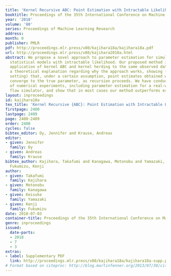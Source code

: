 ```yaml
---
title: 'Kernel Recursive ABC: Point Estimation with Intractable Likelihood'
booktitle: Proceedings of the 35th International Conference on Machine Learning
year: '2018'
volume: '80'
series: Proceedings of Machine Learning Research
address: 
month: 0
publisher: PMLR
pdf: http://proceedings.mlr.press/v80/kajihara18a/kajihara18a.pdf
url: http://proceedings.mlr.press/v80/kajihara2018a.html
abstract: We propose a novel approach to parameter estimation for simulator-based
  statistical models with intractable likelihood. Our proposed method involves recursive
  application of kernel ABC and kernel herding to the same observed data. We provide
  a theoretical explanation regarding why the approach works, showing (for the population
  setting) that, under a certain assumption, point estimates obtained with this method
  converge to the true parameter, as recursion proceeds. We have conducted a variety
  of numerical experiments, including parameter estimation for a real-world pedestrian
  flow simulator, and show that in most cases our method outperforms existing approaches.
layout: inproceedings
id: kajihara18a
tex_title: 'Kernel Recursive {ABC}: Point Estimation with Intractable Likelihood'
firstpage: 2400
lastpage: 2409
page: 2400-2409
order: 2400
cycles: false
bibtex_editor: Dy, Jennifer and Krause, Andreas
editor:
- given: Jennifer
  family: Dy
- given: Andreas
  family: Krause
bibtex_author: Kajihara, Takafumi and Kanagawa, Motonobu and Yamazaki, Keisuke and
  Fukumizu, Kenji
author:
- given: Takafumi
  family: Kajihara
- given: Motonobu
  family: Kanagawa
- given: Keisuke
  family: Yamazaki
- given: Kenji
  family: Fukumizu
date: 2018-07-03
container-title: Proceedings of the 35th International Conference on Machine Learning
genre: inproceedings
issued:
  date-parts:
  - 2018
  - 7
  - 3
extras:
- label: Supplementary PDF
  link: http://proceedings.mlr.press/v80/kajihara18a/kajihara18a-supp.pdf
# Format based on citeproc: http://blog.martinfenner.org/2013/07/30/citeproc-yaml-for-bibliographies/
---
```

